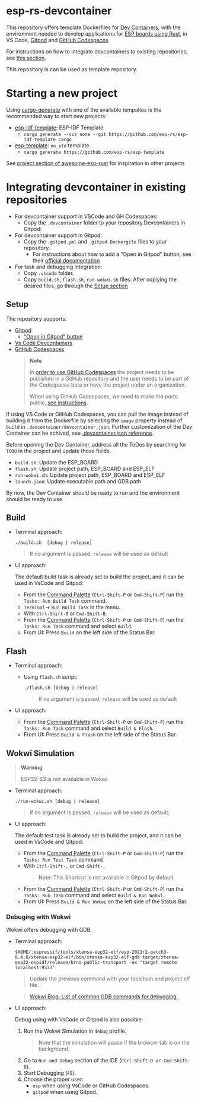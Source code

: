 # esp-rs-devcontainer

This repository offers template Dockerfiles for [Dev Containers](https://code.visualstudio.com/docs/remote/containers), with the
environment needed to develop applications for [ESP boards using Rust](https://github.com/esp-rs),
in VS Code, [Gitpod](https://www.gitpod.io/) and [GitHub Codespaces](https://docs.github.com/es/codespaces/developing-in-codespaces).

For instructions on how to integrate devcontainers to existing repositories, see
[this section](#integrating-devcontainer-in-existing-repositories).

This repository is can be used as template repository.

# Starting a new project
Using [cargo-generate](https://github.com/cargo-generate/cargo-generate) with one
of the available tempaltes is the recommended way to start new projects:
- [esp-idf-template](https://github.com/esp-rs/esp-idf-template): ESP-IDF Template
  - `cargo generate --vcs none --git https://github.com/esp-rs/esp-idf-template cargo`
- [esp-template](https://github.com/esp-rs/esp-template): `no_std` template.
  - `cargo generate https://github.com/esp-rs/esp-template`

See [project section of awesome-esp-rust](https://github.com/esp-rs/awesome-esp-rust#projects) for inspiration in other projects


# Integrating devcontainer in existing repositories
- For devcontainer support in VSCode and GH Codespaces:
  - Copy the `.devcontainer` folder to your repository.Devcontainers in Gitpod:
- For devcontainer support in Gitpod:
  - Copy the `.gitpod.yml` and `.gitpod.Dockergile` files to your repository.
    - For instructions about how to add a "Open in Gitpod" button, see their
      [official documentation](https://www.gitpod.io/docs/getting-started#open-in-gitpod-button)
- For task and debugging integration:
  - Copy `.vscode` folder.
  - Copy `build.sh`, `flash.sh`, `run-wokwi.sh` files.
After copiying the desired files, go through the [Setup section](#setup)

## Setup
The repository supports:
-  [Gitpod](https://gitpod.io/)
   - ["Open in Gitpod" button](https://www.gitpod.io/docs/getting-started#open-in-gitpod-button)
-  [Vs Code Devcontainers](https://code.visualstudio.com/docs/remote/containers#_quick-start-open-an-existing-folder-in-a-container)
-  [GitHub Codespaces](https://docs.github.com/en/codespaces/developing-in-codespaces/creating-a-codespace)
    > **Note**
    >
    > In [order to use GitHub Codespaces](https://github.com/features/codespaces#faq)
    > the project needs to be published in a GitHub repository and the user needs
    > to be part of the Codespaces beta or have the project under an organization.
    >
    > When using GitHub Codespaces, we need to make the ports
    > public, [see instructions](https://docs.github.com/en/codespaces/developing-in-codespaces/forwarding-ports-in-your-codespace#sharing-a-port).

If using VS Code or GitHub Codespaces, you can pull the image instead of building it
from the Dockerfile by selecting the `image` property instead of `build` in
`.devcontainer/devcontainer.json`. Further customization of the Dev Container can
be achived, see [.devcontainer.json reference](https://code.visualstudio.com/docs/remote/devcontainerjson-reference).

Before opening the Dev Container, address all the ToDos by searching for `TODO` in the project
and update those fields.
- `build.sh`: Update the ESP_BOARD
- `flash.sh`: Update project path, ESP_BOARD and ESP_ELF
- `run-wokwi.sh`: Update project path, ESP_BOARD and ESP_ELF
- `launch.json`: Update executable path and GDB path

By now, the Dev Container should be ready to run and the environment should be ready
to use.
## Build
- Terminal approach:

    ```
    ./build.sh  [debug | release]
    ```
    > If no argument is passed, `release` will be used as default


-  UI approach:

    The default build task is already set to build the project, and it can be used
    in VsCode and Gitpod:
    - From the [Command Palette](https://code.visualstudio.com/docs/getstarted/userinterface#_command-palette) (`Ctrl-Shift-P` or `Cmd-Shift-P`) run the `Tasks: Run Build Task` command.
    - `Terminal`-> `Run Build Task` in the menu.
    - With `Ctrl-Shift-B` or `Cmd-Shift-B`.
    - From the [Command Palette](https://code.visualstudio.com/docs/getstarted/userinterface#_command-palette) (`Ctrl-Shift-P` or `Cmd-Shift-P`) run the `Tasks: Run Task` command and
    select `Build`.
    - From UI: Press `Build` on the left side of the Status Bar.

## Flash

- Terminal approach:
  - Using `flash.sh` script:

    ```
    ./flash.sh [debug | release]
    ```
    > If no argument is passed, `release` will be used as default

- UI approach:
    - From the [Command Palette](https://code.visualstudio.com/docs/getstarted/userinterface#_command-palette) (`Ctrl-Shift-P` or `Cmd-Shift-P`) run the `Tasks: Run Task` command and
    select `Build & Flash`.
    - From UI: Press `Build & Flash` on the left side of the Status Bar.


## Wokwi Simulation

> **Warning**
>
>  ESP32-S3 is not available in Wokwi

- Terminal approach:

    ```
    ./run-wokwi.sh [debug | release]
    ```
    > If no argument is passed, `release` will be used as default.

- UI approach:

    The default test task is already set to build the project, and it can be used
    in VsCode and Gitpod:
    - From the [Command Palette](https://code.visualstudio.com/docs/getstarted/userinterface#_command-palette) (`Ctrl-Shift-P` or `Cmd-Shift-P`) run the `Tasks: Run Test Task` command
    - With `Ctrl-Shift-,` or `Cmd-Shift-,`
        > Note: This Shortcut is not available in Gitpod by default.
    - From the [Command Palette](https://code.visualstudio.com/docs/getstarted/userinterface#_command-palette) (`Ctrl-Shift-P` or `Cmd-Shift-P`) run the `Tasks: Run Task` command and
    select `Build & Run Wokwi`.
    - From UI: Press `Build & Run Wokwi` on the left side of the Status Bar.

### Debuging with Wokwi

Wokwi offers debugging with GDB.

- Terminal approach:
    ```
    $HOME/.espressif/tools/xtensa-esp32-elf/esp-2021r2-patch3-8.4.0/xtensa-esp32-elf/bin/xtensa-esp32-elf-gdb target/xtensa-esp32-espidf/release/brno-public-transport -ex "target remote localhost:9333"
    ```
    > Update the previous command with your toolchain and project elf file.

    > [Wokwi Blog: List of common GDB commands for debugging.](https://blog.wokwi.com/gdb-avr-arduino-cheatsheet/?utm_source=urish&utm_medium=blog)
- UI approach:

    Debug using with VsCode or Gitpod is also possible:
    1. Run the Wokwi Simulation in `debug` profile.
        > Note that the simulation will pause if the browser tab is on the background.
    2. Go to `Run and Debug` section of the IDE (`Ctrl-Shift-D or Cmd-Shift-D`).
    3. Start Debugging (`F5`).
    4. Choose the proper user:
        - `esp` when using VsCode or GitHub Codespaces.
        - `gitpod` when using Gitpod.
